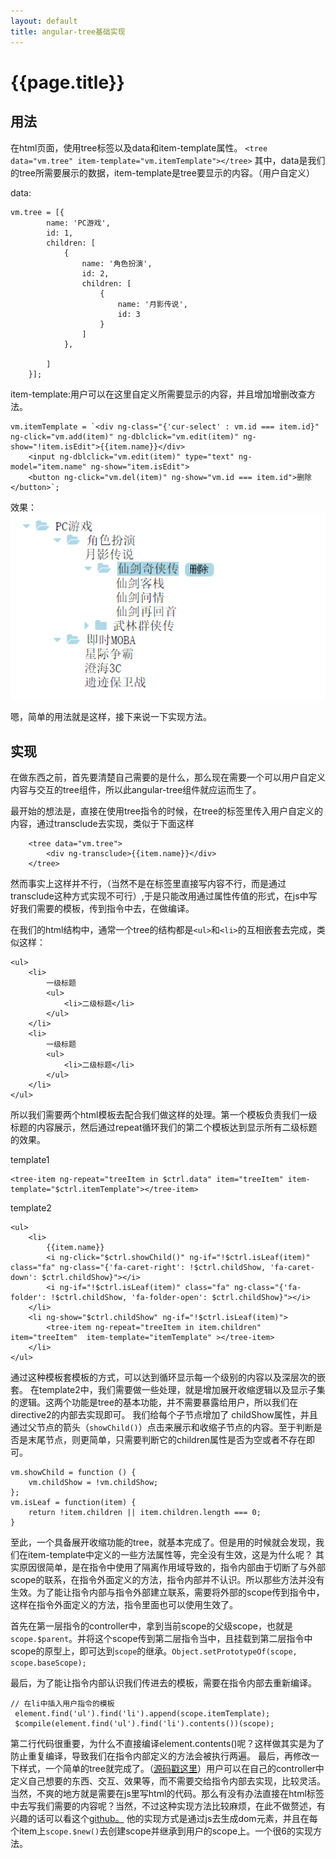 ```yaml
---
layout: default
title: angular-tree基础实现
---
```

# {{page.title}}

## 用法
在html页面，使用tree标签以及data和item-template属性。
`<tree data="vm.tree" item-template="vm.itemTemplate"></tree>`
其中，data是我们的tree所需要展示的数据，item-template是tree要显示的内容。（用户自定义）

data:

```
vm.tree = [{
        name: 'PC游戏',
        id: 1,
        children: [
            {
                name: '角色扮演',
                id: 2,
                children: [
                    {
                        name: '月影传说',
                        id: 3
                    }
                ]
            },

        ]
    }];
```

item-template:用户可以在这里自定义所需要显示的内容，并且增加增删改查方法。

```
vm.itemTemplate = `<div ng-class="{'cur-select' : vm.id === item.id}" ng-click="vm.add(item)" ng-dblclick="vm.edit(item)" ng-show="!item.isEdit">{{item.name}}</div>
    <input ng-dblclick="vm.edit(item)" type="text" ng-model="item.name" ng-show="item.isEdit">
    <button ng-click="vm.del(item)" ng-show="vm.id === item.id">删除</button>`;
```

效果：
![tree](https://github.com/mmmaming/angular-tree/blob/master/img/tree.png?raw=true)

嗯，简单的用法就是这样，接下来说一下实现方法。

## 实现

在做东西之前，首先要清楚自己需要的是什么，那么现在需要一个可以用户自定义内容与交互的tree组件，所以此angular-tree组件就应运而生了。

最开始的想法是，直接在使用tree指令的时候，在tree的标签里传入用户自定义的内容，通过transclude去实现，类似于下面这样
```
    <tree data="vm.tree">
        <div ng-transclude>{{item.name}}</div>
    </tree>
```
然而事实上这样并不行，（当然不是在标签里直接写内容不行，而是通过transclude这种方式实现不可行）,于是只能改用通过属性传值的形式，在js中写好我们需要的模板，传到指令中去，在做编译。

在我们的html结构中，通常一个tree的结构都是`<ul>`和`<li>`的互相嵌套去完成，类似这样：

```
<ul>
    <li>
        一级标题
        <ul>
            <li>二级标题</li>
        </ul>
    </li>
    <li>
        一级标题
        <ul>
            <li>二级标题</li>
        </ul>
    </li>
</ul>
```
所以我们需要两个html模板去配合我们做这样的处理。第一个模板负责我们一级标题的内容展示，然后通过repeat循环我们的第二个模板达到显示所有二级标题的效果。

template1

```
<tree-item ng-repeat="treeItem in $ctrl.data" item="treeItem" item-template="$ctrl.itemTemplate"></tree-item>
```

template2

```
<ul>
    <li>
        {{item.name}}
        <i ng-click="$ctrl.showChild()" ng-if="!$ctrl.isLeaf(item)" class="fa" ng-class="{'fa-caret-right': !$ctrl.childShow, 'fa-caret-down': $ctrl.childShow}"></i>
        <i ng-if="!$ctrl.isLeaf(item)" class="fa" ng-class="{'fa-folder': !$ctrl.childShow, 'fa-folder-open': $ctrl.childShow}"></i>
    </li>
    <li ng-show="$ctrl.childShow" ng-if="!$ctrl.isLeaf(item)">
        <tree-item ng-repeat="treeItem in item.children" item="treeItem"  item-template="itemTemplate" ></tree-item>
    </li>
</ul>
```
通过这种模板套模板的方式，可以达到循环显示每一个级别的内容以及深层次的嵌套。
在template2中，我们需要做一些处理，就是增加展开收缩逻辑以及显示子集的逻辑。这两个功能是tree的基本功能，并不需要暴露给用户，所以我们在directive2的内部去实现即可。
我们给每个子节点增加了 childShow属性，并且通过父节点的箭头（`showChild()`）点击来展示和收缩子节点的内容。至于判断是否是末尾节点，则更简单，只需要判断它的children属性是否为空或者不存在即可。

```
vm.showChild = function () {
    vm.childShow = !vm.childShow;
};
vm.isLeaf = function(item) {
    return !item.children || item.children.length === 0;
}
```

至此，一个具备展开收缩功能的tree，就基本完成了。但是用的时候就会发现，我们在item-template中定义的一些方法属性等，完全没有生效，这是为什么呢？
其实原因很简单，是在指令中使用了隔离作用域导致的，指令内部由于切断了与外部scope的联系，在指令外面定义的方法，指令内部并不认识。所以那些方法并没有生效。为了能让指令内部与指令外部建立联系，需要将外部的scope传到指令中，这样在指令外面定义的方法，指令里面也可以使用生效了。

首先在第一层指令的controller中，拿到当前scope的父级scope，也就是`scope.$parent`。并将这个scope传到第二层指令当中，且挂载到第二层指令中scope的原型上，即可达到`scope`的继承。`Object.setPrototypeOf(scope, scope.baseScope);
`

最后，为了能让指令内部认识我们传进去的模板，需要在指令内部去重新编译。

```
// 在li中插入用户指令的模板
 element.find('ul').find('li').append(scope.itemTemplate);
 $compile(element.find('ul').find('li').contents())(scope);
```
第二行代码很重要，为什么不直接编译element.contents()呢？这样做其实是为了防止重复编译，导致我们在指令内部定义的方法会被执行两遍。
最后，再修改一下样式，一个简单的tree就完成了。（[源码戳这里](https://github.com/mmmaming/angular-tree)）用户可以在自己的controller中定义自己想要的东西、交互、效果等，而不需要交给指令内部去实现，比较灵活。当然，不爽的地方就是需要在js里写html的代码。那么有没有办法直接在html标签中去写我们需要的内容呢？当然，不过这种实现方法比较麻烦，在此不做赘述，有兴趣的话可以看这个[github。](https://github.com/dump247/angular.tree)
他的实现方式是通过js去生成dom元素，并且在每个item上`scope.$new()`去创建scope并继承到用户的scope上。一个很6的实现方法。

